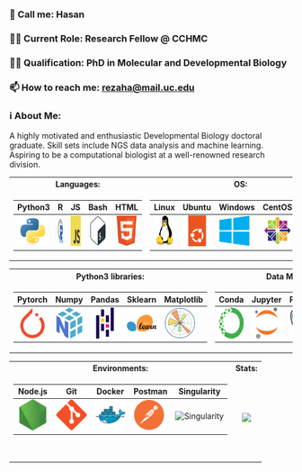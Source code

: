 ### 🎤 Call me: Hasan 
### 👨‍🔬 Current Role: Research Fellow @ CCHMC
### 👨‍🎓 Qualification: PhD in Molecular and Developmental Biology
### 📫 How to reach me: rezaha@mail.uc.edu
### ℹ️ About Me:    
A highly motivated and enthusiastic Developmental Biology doctoral graduate. Skill sets include NGS data analysis and machine learning. Aspiring to be a computational biologist at a well-renowned research division.

<table>
<tr><th>Languages:</th><th>OS:</th></tr>
<tr><td>
  
| Python3 | R | JS | Bash | HTML |
|----------|----------|----------|----------|-----|
|  <img src="https://github.com/devicons/devicon/blob/master/icons/python/python-original.svg" title="Python"  alt="Python" width="55" height="55"/> |  <img src="https://github.com/devicons/devicon/blob/master/icons/r/r-original.svg" title="R"  alt="R" width="55" height="55"/> |  <img src="https://github.com/devicons/devicon/blob/master/icons/javascript/javascript-original.svg" title="JavaScript" alt="JavaScript" width="55" height="55"/> |  <img src="https://github.com/devicons/devicon/blob/master/icons/bash/bash-original.svg" title="Bash" alt="Bash" width="55" height="55"/>|  <img src="https://github.com/devicons/devicon/blob/master/icons/html5/html5-original.svg" title="HTML" alt="HTML" width="55" height="55"/>|

</td><td>

| Linux | Ubuntu | Windows | CentOS | Redhat |
|----------|----------|----------|----------|-----|
| <img src="https://github.com/devicons/devicon/blob/master/icons/linux/linux-original.svg" title="Linux" alt="Linux" width="55" height="55"/> | <img src="https://github.com/devicons/devicon/blob/master/icons/ubuntu/ubuntu-original.svg" title="Ubuntu" alt="Ubuntu" width="55" height="55"/> | <img src="https://github.com/devicons/devicon/blob/master/icons/windows8/windows8-original.svg" title="Linux" alt="Linux" width="55" height="55"/> | <img src="https://github.com/devicons/devicon/blob/master/icons/centos/centos-original.svg" title="Ubuntu" alt="Ubuntu" width="55" height="55"/> | <img src="https://github.com/devicons/devicon/blob/master/icons/redhat/redhat-original.svg" title="Linux" alt="Linux" width="55" height="55"/> |

</td></tr> </table>

<table>
<tr><th>Python3 libraries:</th><th>Data Manipulation:</th></tr>
<tr><td>
  
| Pytorch | Numpy | Pandas | Sklearn | Matplotlib|
|----------|----------|----------|----------|-----|
|  <img src="https://github.com/devicons/devicon/blob/master/icons/pytorch/pytorch-original.svg" title="Pytorch"  alt="Pytorch" width="55" height="55"/>|  <img src="https://github.com/devicons/devicon/blob/master/icons/numpy/numpy-original.svg" title="Numpy" alt="Numpy" width="55" height="55"/>|  <img src="https://github.com/devicons/devicon/blob/master/icons/pandas/pandas-original.svg" title="Pandas" alt="Pandas" width="55" height="55"/>|  <img src="https://github.com/devicons/devicon/blob/master/icons/scikitlearn/scikitlearn-original.svg" title="sklearn" alt="sklearn" width="55" height="55"/>|  <img src="https://github.com/devicons/devicon/blob/master/icons/matplotlib/matplotlib-original.svg" title="mpl" alt="mpl" width="55" height="55"/>|

</td><td>

| Conda | Jupyter | Postgres | MySQL | AWS |
|----------|----------|----------|----------|-----|
|<img src="https://github.com/devicons/devicon/blob/master/icons/anaconda/anaconda-original.svg" title="Anaconda" alt="Conda" width="55" height="55"/>|<img src="https://github.com/devicons/devicon/blob/master/icons/jupyter/jupyter-original.svg" title="Jupyter" alt="Jupyter" width="55" height="55"/>|<img src="https://github.com/devicons/devicon/blob/master/icons/postgresql/postgresql-original.svg" title="Postgres" alt="Postgres" width="55" height="55"/>|<img src="https://github.com/devicons/devicon/blob/master/icons/mysql/mysql-original.svg" title="MySQL" alt="MySQL" width="55" height="55"/>|<img src="https://github.com/devicons/devicon/blob/master/icons/amazonwebservices/amazonwebservices-original-wordmark.svg" title="AWS" alt="AWS" width="55" height="55"/>|

</td></tr> </table>

<table>
<tr><th>Environments:</th><th>Stats:</th></tr>
<tr><td>

| Node.js | Git | Docker | Postman | Singularity|
|----------|----------|----------|----------|-----|
|<img src="https://github.com/devicons/devicon/blob/master/icons/nodejs/nodejs-original.svg" title="Nodejs" alt="NodeJS" width="55" height="55"/>|<img src="https://github.com/devicons/devicon/blob/master/icons/git/git-original.svg" title="Git" alt="Git" width="55" height="55"/>|<img src="https://github.com/devicons/devicon/blob/master/icons/docker/docker-original.svg" title="Docker" alt="Docker" width="55" height="55"/>|<img src="https://github.com/devicons/devicon/blob/master/icons/postman/postman-original.svg" title="Postman" alt="Postman" width="55" height="55"/>|<img src="https://singularityware.github.io/images/logo/logo.svg" title="Singularity" alt="Singularity" width="80" height="55"/>|
<p align="center"> <img src="https://komarev.com/ghpvc/?username=hasanwraeth&style=for-the-badge&color=orange" alt=""/> </p>
</td><td>
  
<p align="center"> <img src="https://github-readme-stats.vercel.app/api/top-langs/?username=hasanwraeth&size_weight=0.15&count_weight=0.5&layout=compact&theme=vision-friendly-dark"> </p>

</td></tr> </table>

<!--<p align="center">
  <img width="800" height="220" src="https://streak-stats.demolab.com?user=hasanwraeth&theme=highcontrast&hide_border=true&border_radius=5&card_width=800">
</p>

<p align="center">
  <img width="600" height="200" src="https://github-readme-stats.vercel.app/api?username=hasanwraeth&show_icons=true&theme=vision-friendly-dark"> </p> -->

  
<!-- <p align="center"> <img src="https://github-profile-trophy.vercel.app/?username=hasanwraeth&title=Commits,Repositories,MultipleLang&theme=onedark"> </p> -->

<!--
**hasanwraeth/hasanwraeth** is a ✨ _special_ ✨ repository because its `README.md` (this file) appears on your GitHub profile.

Here are some ideas to get you started:

- 🔭 I’m currently working on ...
- 🌱 I’m currently learning ...
- 👯 I’m looking to collaborate on ...
- 🤔 I’m looking for help with ...
- 💬 Ask me about ...
- 📫 How to reach me: ...
- 😄 Pronouns: ...
- ⚡ Fun fact: ...
-->
